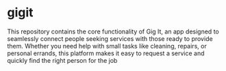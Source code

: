 # gigit
This repository contains the core functionality of Gig It, an app designed to seamlessly connect people seeking services with those ready to provide them. Whether you need help with small tasks like cleaning, repairs, or personal errands, this platform makes it easy to request a service and quickly find the right person for the job

